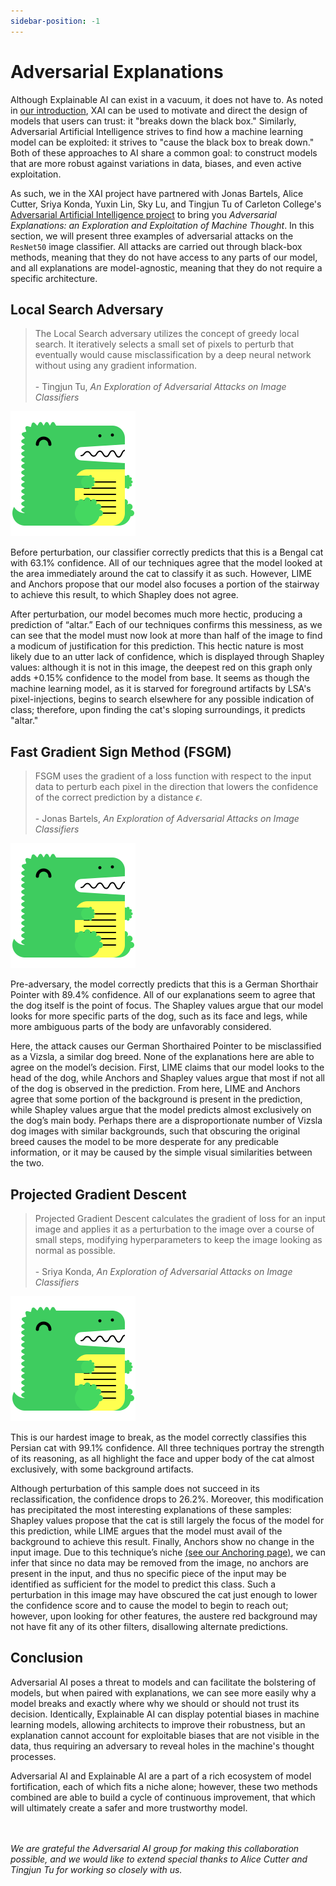 ```yaml
---
sidebar-position: -1
---
```


# Adversarial Explanations
Although Explainable AI can exist in a vacuum, it does not have to. As noted in [our introduction](./Introduction/What%20is%20XAI.md), XAI can be used to motivate and direct the design of models that users can trust: it "breaks down the black box." Similarly, Adversarial Artificial Intelligence strives to find how a machine learning model can be exploited: it strives to "cause the black box to break down." Both of these approaches to AI share a common goal: to construct models that are more robust against variations in data, biases, and even active exploitation.


As such, we in the XAI project have partnered with Jonas Bartels, Alice Cutter, Sriya Konda, Yuxin Lin, Sky Lu, and Tingjun Tu of Carleton College's [Adversarial Artificial Intelligence project](.) <!-- ! CITATION!!!!!!!!!!!!!!!!!!!!!!!!!!!!!!!!!!!!!!!!!!!-->
to bring you *Adversarial Explanations: an Exploration and Exploitation of Machine Thought*. In this section, we will present three examples of adversarial attacks on the ```ResNet50``` image classifier. All attacks are carried out through black-box methods, meaning that they do not have access to any parts of our model, and all explanations are model-agnostic, meaning that they do not require a specific architecture.

## Local Search Adversary
> The Local Search adversary utilizes the concept of greedy local search. It iteratively selects a small set of pixels to perturb that eventually would cause misclassification by a deep neural network without using any gradient information. <br></br>
> \- Tingjun Tu, *An Exploration of Adversarial Attacks on Image Classifiers*

![Pre-perturbation and post-perturbation of an image of a Bengal cat using a Local Search adversary, each accompanied by three explanation techniques.](/img/docusaurus.png)

Before perturbation, our classifier correctly predicts that this is a Bengal cat with $63.1\%$ confidence. All of our techniques agree that the model looked at the area immediately around the cat to classify it as such. However, LIME and Anchors propose that our model also focuses a portion of the stairway to achieve this result, to which Shapley does not agree.

After perturbation, our model becomes much more hectic, producing a prediction of “altar.” Each of our techniques confirms this messiness, as we can see that the model must now look at more than half of the image to find a modicum of justification for this prediction. This hectic nature is most likely due to an utter lack of confidence, which is displayed through Shapley values: although it is not in this image, the deepest red on this graph only adds $+0.15\%$ confidence to the model from base. It seems as though the machine learning model, as it is starved for foreground artifacts by LSA's pixel-injections, begins to search elsewhere for any possible indication of class; therefore, upon finding the cat's sloping surroundings, it predicts "altar."

## Fast Gradient Sign Method (FSGM)
> FSGM uses the gradient of a loss function with respect to the input data to perturb each pixel in the direction that lowers the confidence of the correct prediction by a distance $\epsilon$.
> <br></br> \- Jonas Bartels, *An Exploration of Adversarial Attacks on Image Classifiers*

![Pre-perturbation and post-perturbation of an image of a German Shorthaired Pointer dog using the Fast Gradient Sign Method, each accompanied by three explanation techniques.](/img/docusaurus.png)

Pre-adversary, the model correctly predicts that this is a German Shorthair Pointer with 89.4\% confidence. All of our explanations seem to agree that the dog itself is the point of focus. The Shapley values argue that our model looks for more specific parts of the dog, such as its face and legs, while more ambiguous parts of the body are unfavorably considered.

Here, the attack causes our German Shorthaired Pointer to be misclassified as a Vizsla, a similar dog breed. None of the explanations here are able to agree on the model’s decision. First, LIME claims that our model looks to the head of the dog, while Anchors and Shapley values argue that most if not all of the dog is observed in the prediction. From here, LIME and Anchors agree that some portion of the background is present in the prediction, while Shapley values argue that the model predicts almost exclusively on the dog’s main body. Perhaps there are a disproportionate number of Vizsla dog images with similar backgrounds, such that obscuring the original breed causes the model to be more desperate for any predicable information, or it may be caused by the simple visual similarities between the two.

## Projected Gradient Descent
> Projected Gradient Descent calculates the gradient of loss for an input image and applies it as a perturbation to the image over a course of small steps, modifying hyperparameters to keep the image looking as normal as possible. <br></br>
> \- Sriya Konda, *An Exploration of Adversarial Attacks on Image Classifiers*

![Pre-perturbation and post-perturbation of an image of a Persian cat using Projected Gradient Descent, each accompanied by three explanation techniques.](/img/docusaurus.png)

This is our hardest image to break, as the model correctly classifies this Persian cat with 99.1\% confidence. All three techniques portray the strength of its reasoning, as all highlight the face and upper body of the cat almost exclusively, with some background artifacts.

Although perturbation of this sample does not succeed in its reclassification, the confidence drops to 26.2\%. Moreover, this modification has precipitated the most interesting explanations of these samples: Shapley values propose that the cat is still largely the focus of the model for this prediction, while LIME argues that the model must avail of the background to achieve this result. Finally, Anchors show no change in the input image. Due to this technique’s niche [(see our Anchoring page)](./Anchors/Introduction.md), we can infer that since no data may be removed from the image, no anchors are present in the input, and thus no specific piece of the input may be identified as sufficient for the model to predict this class. Such a perturbation in this image may have obscured the cat just enough to lower the confidence score and to cause the model to begin to reach out; however, upon looking for other features, the austere red background may not have fit any of its other filters, disallowing alternate predictions.

## Conclusion
Adversarial AI poses a threat to models and can facilitate the bolstering of models, but when paired with explanations, we can see more easily why a model breaks and exactly where why we should or should not trust its decision. Identically, Explainable AI can display potential biases in machine learning models, allowing architects to improve their robustness, but an explanation cannot account for exploitable biases that are not visible in the data, thus requiring an adversary to reveal holes in the machine's thought processes.

Adversarial AI and Explainable AI are a part of a rich ecosystem of model fortification, each of which fits a niche alone; however, these two methods combined are able to build a cycle of continuous improvement, that which will ultimately create a safer and more trustworthy model.

<br></br>
*We are grateful the Adversarial AI group for making this collaboration possible, and we would like to extend special thanks to Alice Cutter and Tingjun Tu for working so closely with us.*